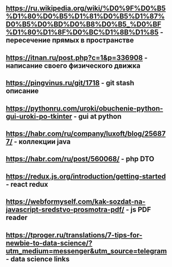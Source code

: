 ## https://ru.wikipedia.org/wiki/%D0%9F%D0%B5%D1%80%D0%B5%D1%81%D0%B5%D1%87%D0%B5%D0%BD%D0%B8%D0%B5_%D0%BF%D1%80%D1%8F%D0%BC%D1%8B%D1%85 - пересечение прямых в пространстве  
## https://itnan.ru/post.php?c=1&p=336908 - написание своего физического движка
## https://pingvinus.ru/git/1718 - git stash описание
## https://pythonru.com/uroki/obuchenie-python-gui-uroki-po-tkinter - gui at python
## https://habr.com/ru/company/luxoft/blog/256877/ - коллекции java
## https://habr.com/ru/post/560068/ - php DTO
## https://redux.js.org/introduction/getting-started - react redux
## https://webformyself.com/kak-sozdat-na-javascript-sredstvo-prosmotra-pdf/ - js PDF reader
## https://tproger.ru/translations/7-tips-for-newbie-to-data-science/?utm_medium=messenger&utm_source=telegram - data science links
